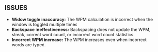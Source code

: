 ## ISSUES

* **Widow toggle inaccuracy:** The WPM calculation is incorrect when the window is toggled multiple times
* **Backspace ineffectiveness:** Backspacing does not update the WPM, streak, correct word count, or incorrect word count statistics.
* **Incorrect WPM increase:** The WPM increases even when incorrect words are typed.
